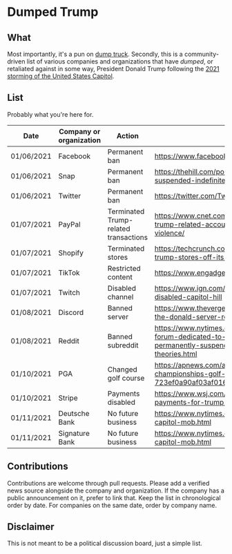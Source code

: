 # Dumped Trump

## What

Most importantly, it's a pun on [dump truck](https://wikipedia.org/wiki/Dump_truck).
Secondly, this is a community-driven list of various companies and organizations
that have *dumped*, or retaliated against in some way, President Donald Trump
following the [2021 storming of the United States Capitol](https://wikipedia.org/wiki/2021_storming_of_the_United_States_Capitol).

## List

Probably what you're here for.

| Date       | Company or organization | Action        | Source |
| ---------- | ----------------------- | ------------- | ------ |
| 01/06/2021 | Facebook                | Permanent ban | https://www.facebook.com/zuck/posts/10112681480907401 |
| 01/06/2021 | Snap                    | Permanent ban | https://thehill.com/policy/technology/533204-trump-suspended-indefinitely-from-snapchat |
| 01/06/2021 | Twitter                 | Permanent ban | https://twitter.com/TwitterSafety/status/1347684877634838528 |
| 01/07/2021 | PayPal                  | Terminated Trump-related transactions | https://www.cnet.com/news/paypal-and-shopify-remove-trump-related-accounts-citing-policies-against-supporting-violence/ |
| 01/07/2021 | Shopify                 | Terminated stores | https://techcrunch.com/2021/01/07/shopify-pulls-donald-trump-stores-off-its-website/ |
| 01/07/2021 | TikTok                  | Restricted content | https://www.engadget.com/tiktok-ban-trump-044348829.html |
| 01/07/2021 | Twitch                  | Disabled channel | https://www.ign.com/articles/twitch-donald-trump-channel-disabled-capitol-hill |
| 01/08/2021 | Discord                 | Banned server | https://www.theverge.com/2021/1/8/22221579/discord-bans-the-donald-server-reddit-subreddit
| 01/08/2021 | Reddit                  | Banned subreddit | https://www.nytimes.com/2021/01/08/us/politics/reddit-bans-forum-dedicated-to-supporting-trump-and-twitter-permanently-suspends-his-allies-who-spread-conspiracy-theories.html |
| 01/10/2021 | PGA                     | Changed golf course | https://apnews.com/article/joe-biden-donald-trump-pga-championships-golf-new-jersey-723ef0a90af03af016c9a7ae2b711fc6 |
| 01/10/2021 | Stripe                  | Payments disabled | https://www.wsj.com/articles/stripe-stops-processing-payments-for-trump-campaign-website-11610319116 |
| 01/11/2021 | Deutsche Bank           | No future business | https://www.nytimes.com/2021/01/11/business/trump-brand-capitol-mob.html |
| 01/11/2021 | Signature Bank          | No future business | https://www.nytimes.com/2021/01/11/business/trump-brand-capitol-mob.html |

## Contributions

Contributions are welcome through pull requests. Please add a verified news
source alongside the company and organization. If the company has a public
announcement on it, prefer to link that. Keep the list in chronological order by
date. For companies on the same date, order by company name.

## Disclaimer

This is not meant to be a political discussion board, just a simple list.
